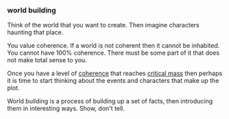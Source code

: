 ### world building
Think of the world that you want to create. 
Then imagine characters haunting that place.

You value coherence. If a world is not coherent then it cannot be inhabited.
You cannot have 100% coherence. There must be some part of it that does not make total sense to you.

Once you have a level of [coherence](coherence) that reaches [critical mass](critical%20mass.md) then perhaps it is time to start thinking about the events and characters that make up the plot.

World building is a process of building up a set of facts, then introducing them in interesting ways. Show, don't tell. 